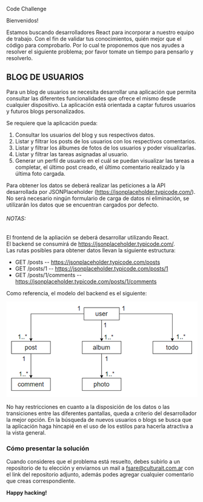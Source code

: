 Code Challenge

Bienvenidos!

Estamos buscando desarrolladores React para incorporar a nuestro equipo de trabajo. 
Con el fin de validar tus conocimientos, quién mejor que el código para comprobarlo. Por lo cual te proponemos que nos ayudes a resolver el siguiente problema; por favor tomate un tiempo para pensarlo y resolverlo.

## BLOG DE USUARIOS

Para un blog de usuarios se necesita desarrollar una aplicación que permita consultar las diferentes funcionalidades que ofrece el mismo desde cualquier dispositivo. La aplicación está orientada a captar futuros usuarios y futuros blogs personalizados.

Se requiere que la aplicación pueda: 
1. Consultar los usuarios del blog y sus respectivos datos.
2. Listar y filtrar los posts de los usuarios con los respectivos comentarios.
3. Listar y filtrar los álbumes de fotos de los usuarios y poder visualizarlas.
4. Listar y filtrar las tareas asignadas al usuario.
5. Generar un perfil de usuario en el cuál se puedan visualizar las tareas a completar, el último post creado, el último comentario realizado y la última foto cargada.

Para obtener los datos se deberá realizar las peticiones a la API desarrollada por JSONPlaceholder (https://jsonplaceholder.typicode.com/). No será necesario ningún formulario de carga de datos ni eliminación, se utilizarán los datos que se encuentran cargados por defecto.

###### NOTAS:
El frontend de la apliación se deberá desarrollar utilizando React.  
El backend se consumirá de https://jsonplaceholder.typicode.com/.  
Las rutas posibles para obtener datos llevan la siguiente estructura:
- GET	/posts -- https://jsonplaceholder.typicode.com/posts
- GET	/posts/1 -- https://jsonplaceholder.typicode.com/posts/1
- GET	/posts/1/comments -- https://jsonplaceholder.typicode.com/posts/1/comments  

Como referencia, el modelo del backend es el siguiente:

![plot](./modelo.png)

No hay restricciones en cuanto a la disposición de los datos o las transiciones entre las diferentes pantallas, queda a criterio del desarrollador la mejor opción.
En la búsqueda de nuevos usuarios o blogs se busca que la aplicación haga hincapié en el uso de los estilos para hacerla atractiva a la vista general.

### Cómo presentar la solución
Cuando consideres que el problema está resuelto, debes subirlo a un repositorio de tu elección y enviarnos un mail a fsare@culturait.com.ar con el link del repositorio adjunto, además podes agregar cualquier comentario que creas correspondiente.


**Happy hacking!**
